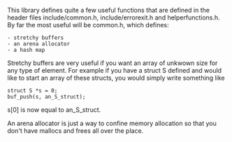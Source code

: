 This library defines quite a few useful functions that are defined in the
header files include/common.h, include/errorexit.h and helperfunctions.h.
By far the most useful will be common.h, which defines:

	- stretchy buffers
	- an arena allocator
	- a hash map

Stretchy buffers are very useful if you want an array of unkwown size for any
type of element. For example if you have a struct S defined and would like to
start an array of these structs, you would simply write something like
```
struct S *s = 0;
buf_push(s, an_S_struct);
```
s[0] is now equal to an_S_struct.

An arena allocator is just a way to confine memory allocation so that you
don't have mallocs and frees all over the place.
